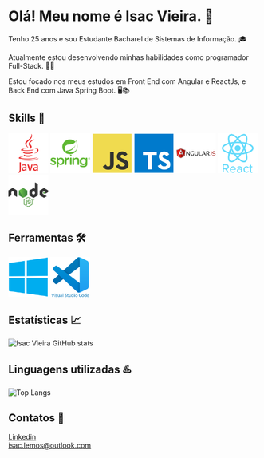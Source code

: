 <h1> Olá! Meu nome é Isac Vieira.  👋 </h1>

  <p>Tenho 25 anos e sou Estudante Bacharel de Sistemas de Informação. 🎓<p>
  
  <p>Atualmente estou desenvolvendo minhas habilidades como programador Full-Stack. 👨‍💻</p>

  <p>Estou focado nos meus estudos em Front End com Angular e ReactJs, e Back End com Java Spring Boot. 🖥📚</p>

<h2>Skills 🚀</h2>
  
  <p>
     <img height="80" width="80" src="https://github.com/devicons/devicon/blob/master/icons/java/java-plain-wordmark.svg" />
     <img height="80" width="80" src="https://github.com/devicons/devicon/blob/master/icons/spring/spring-original-wordmark.svg" />
     <img height="80" width="80" src="https://github.com/devicons/devicon/blob/master/icons/javascript/javascript-original.svg" />
    <img height="80" width="80" src="https://github.com/devicons/devicon/blob/master/icons/typescript/typescript-original.svg" />
    <img height="80" width="80" src="https://github.com/devicons/devicon/blob/master/icons/angularjs/angularjs-original-wordmark.svg" />
    <img height="80" width="80" src="https://github.com/devicons/devicon/blob/master/icons/react/react-original-wordmark.svg" />
    <img height="80" width="80" src="https://github.com/devicons/devicon/blob/master/icons/nodejs/nodejs-original-wordmark.svg" />
  </p>
  

<h2>Ferramentas 🛠</h2>

  <p>
    <img height="80" width="80" src="https://github.com/devicons/devicon/blob/master/icons/windows8/windows8-original.svg" />
    <img height="80" width="80" src="https://github.com/devicons/devicon/blob/master/icons/vscode/vscode-original-wordmark.svg" />
  </p>
  
<h2>Estatísticas 📈</h2>  

  ![Isac Vieira GitHub stats](https://github-readme-stats.vercel.app/api?username=DEV-Lemos&show_icons=true&count_private=true&theme=tokyonight)
 
<h2>Linguagens utilizadas ♨️ </h2>

  ![Top Langs](https://github-readme-stats.vercel.app/api/top-langs/?username=DEV-Lemos&layout=compact&theme=tokyonight)
 
<h2>Contatos 📖</h2>
  <a href="https://www.linkedin.com/in/isac-lemos-5b43981aa/">Linkedin</a><br>
  <a href="mailto:isac.lemos@outlook.com">isac.lemos@outlook.com</a>

